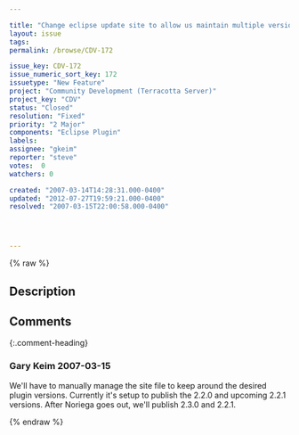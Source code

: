 ```yaml
---

title: "Change eclipse update site to allow us maintain multiple versions of the eclipse plugin on line"
layout: issue
tags: 
permalink: /browse/CDV-172

issue_key: CDV-172
issue_numeric_sort_key: 172
issuetype: "New Feature"
project: "Community Development (Terracotta Server)"
project_key: "CDV"
status: "Closed"
resolution: "Fixed"
priority: "2 Major"
components: "Eclipse Plugin"
labels: 
assignee: "gkeim"
reporter: "steve"
votes:  0
watchers: 0

created: "2007-03-14T14:28:31.000-0400"
updated: "2012-07-27T19:59:21.000-0400"
resolved: "2007-03-15T22:00:58.000-0400"




---
```


{% raw %}

## Description

<div markdown="1" class="description">



</div>

## Comments


{:.comment-heading}
### **Gary Keim** <span class="date">2007-03-15</span>

<div markdown="1" class="comment">

We'll have to manually manage the site file to keep around the desired plugin versions. Currently it's setup to publish the 2.2.0 and upcoming 2.2.1 versions.  After Noriega goes out, we'll publish 2.3.0 and 2.2.1.


</div>



{% endraw %}
